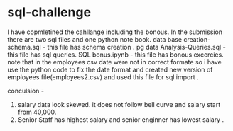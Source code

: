 # sql-challenge
I have copmletined the cahllange including the bonous.
In the submission there are two sql files and one python note book. 
    data base creation- schema.sql - this file has schema creation .
    pg data Analysis-Queries.sql - this file has sql queries.
    SQL bonus.ipynb - this file has bonous excercies.
note that in the employees csv date were not in correct formate so i have use the python code to fix the date format and created new version of employees file(employees2.csv) and used this file for sql import .

conculsion -
1.  salary data look skewed. it does not follow bell curve and salary start from 40,000.
2.  Senior Staff has highest salary and senior enginner has lowest salary .	













































































































































































































